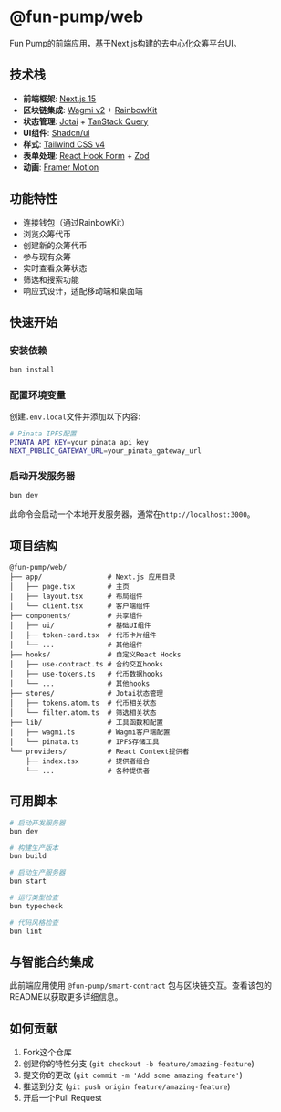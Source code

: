 # @fun-pump/web

Fun Pump的前端应用，基于Next.js构建的去中心化众筹平台UI。

## 技术栈

- **前端框架**: [Next.js 15](https://nextjs.org/)
- **区块链集成**: [Wagmi v2](https://wagmi.sh/) + [RainbowKit](https://www.rainbowkit.com/)
- **状态管理**: [Jotai](https://jotai.org/) + [TanStack Query](https://tanstack.com/query/latest)
- **UI组件**: [Shadcn/ui](https://ui.shadcn.com/)
- **样式**: [Tailwind CSS v4](https://tailwindcss.com/)
- **表单处理**: [React Hook Form](https://react-hook-form.com/) + [Zod](https://zod.dev/)
- **动画**: [Framer Motion](https://www.framer.com/motion/)

## 功能特性

- 连接钱包（通过RainbowKit）
- 浏览众筹代币
- 创建新的众筹代币
- 参与现有众筹
- 实时查看众筹状态
- 筛选和搜索功能
- 响应式设计，适配移动端和桌面端

## 快速开始

### 安装依赖

```bash
bun install
```

### 配置环境变量

创建`.env.local`文件并添加以下内容:

```bash
# Pinata IPFS配置
PINATA_API_KEY=your_pinata_api_key
NEXT_PUBLIC_GATEWAY_URL=your_pinata_gateway_url
```

### 启动开发服务器

```bash
bun dev
```

此命令会启动一个本地开发服务器，通常在`http://localhost:3000`。

## 项目结构

```
@fun-pump/web/
├── app/                # Next.js 应用目录
│   ├── page.tsx        # 主页
│   ├── layout.tsx      # 布局组件
│   └── client.tsx      # 客户端组件
├── components/         # 共享组件
│   ├── ui/             # 基础UI组件
│   ├── token-card.tsx  # 代币卡片组件
│   └── ...             # 其他组件
├── hooks/              # 自定义React Hooks
│   ├── use-contract.ts # 合约交互hooks
│   ├── use-tokens.ts   # 代币数据hooks
│   └── ...             # 其他hooks
├── stores/             # Jotai状态管理
│   ├── tokens.atom.ts  # 代币相关状态
│   └── filter.atom.ts  # 筛选相关状态
├── lib/                # 工具函数和配置
│   ├── wagmi.ts        # Wagmi客户端配置
│   └── pinata.ts       # IPFS存储工具
└── providers/          # React Context提供者
    ├── index.tsx       # 提供者组合
    └── ...             # 各种提供者
```

## 可用脚本

```bash
# 启动开发服务器
bun dev

# 构建生产版本
bun build

# 启动生产服务器
bun start

# 运行类型检查
bun typecheck

# 代码风格检查
bun lint
```

## 与智能合约集成

此前端应用使用 `@fun-pump/smart-contract` 包与区块链交互。查看该包的README以获取更多详细信息。

## 如何贡献

1. Fork这个仓库
2. 创建你的特性分支 (`git checkout -b feature/amazing-feature`)
3. 提交你的更改 (`git commit -m 'Add some amazing feature'`)
4. 推送到分支 (`git push origin feature/amazing-feature`)
5. 开启一个Pull Request
